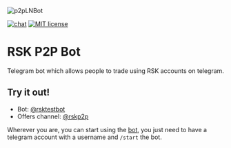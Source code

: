 ![p2pLNBot](logo-600.png)

[![chat](https://img.shields.io/badge/chat-telegram-%2326A5E4)](https://t.me/lnp2pbot) [![MIT license](https://img.shields.io/badge/license-MIT-brightgreen)](./LICENSE)
# RSK P2P Bot
Telegram bot which allows people to trade using RSK accounts on telegram.

## Try it out!
* Bot: [@rsktestbot](https://t.me/rsktestbot)
* Offers channel: [@rskp2p](https://t.me/rskp2p)

Wherever you are, you can start using the [bot](https://t.me/rsktestbot), you just need to have a telegram account with a username and `/start` the bot.
